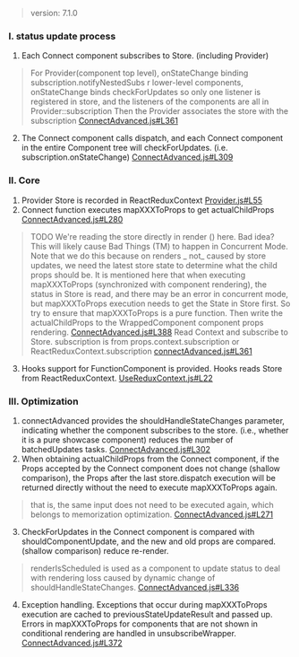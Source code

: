 > version: 7.1.0
### I. status update process
1. Each Connect component subscribes to Store. (including Provider)
> For Provider(component top level), onStateChange binding subscription.notifyNestedSubs
> r lower-level components, onStateChange binds checkForUpdates
> so only one listener is registered in store, and the listeners of the components are all in Provider::subscription
> Then the Provider associates the store with the subscription
[ConnectAdvanced.js#L361](https://github.com/reduxjs/react-redux/blob/master/src/components/connectAdvanced.js#L361)
2. The Connect component calls dispatch, and each Connect component in the entire Component tree will checkForUpdates. (i.e. subscription.onStateChange)
[ConnectAdvanced.js#L309](https://github.com/reduxjs/react-redux/blob/master/src/components/connectAdvanced.js#L309)
### II. Core
1. Provider Store is recorded in ReactReduxContext
[Provider.js#L55](https://github.com/reduxjs/react-redux/blob/master/src/components/Provider.js#L55)
2. Connect function executes mapXXXToProps to get actualChildProps
[ConnectAdvanced.js#L280](https://github.com/reduxjs/react-redux/blob/master/src/components/connectAdvanced.js#L280)
> TODO We're reading the store directly in render () here. Bad idea?
> This will likely cause Bad Things (TM) to happen in Concurrent Mode.
> Note that we do this because on renders _ not_ caused by store updates, we need the latest store state
> to determine what the child props should be.
It is mentioned here that when executing mapXXXToProps (synchronized with component rendering), the status in Store is read, and there may be an error in concurrent mode, but mapXXXToProps execution needs to get the State in Store first. So try to ensure that mapXXXToProps is a pure function.
Then write the actualChildProps to the WrappedComponent component props rendering.
[ConnectAdvanced.js#L388](https://github.com/reduxjs/react-redux/blob/master/src/components/connectAdvanced.js#L388)
Read Context and subscribe to Store.
> subscription is from props.context.subscription or ReactReduxContext.subscription
[connectAdvanced.js#L361](https://github.com/reduxjs/react-redux/blob/master/src/components/connectAdvanced.js#L361)
3. Hooks support for FunctionComponent is provided. Hooks reads Store from ReactReduxContext.
[UseReduxContext.js#L22](https://github.com/reduxjs/react-redux/blob/master/src/hooks/useReduxContext.js#L22)
### III. Optimization
1. connectAdvanced provides the shouldHandleStateChanges parameter, indicating whether the component subscribes to the store. (i.e., whether it is a pure showcase component) reduces the number of batchedUpdates tasks.
[ConnectAdvanced.js#L302](https://github.com/reduxjs/react-redux/blob/master/src/components/connectAdvanced.js#L302)
2. When obtaining actualChildProps from the Connect component, if the Props accepted by the Connect component does not change (shallow comparison), the Props after the last store.dispatch execution will be returned directly without the need to execute mapXXXToProps again.
> that is, the same input does not need to be executed again, which belongs to memorization optimization.
[ConnectAdvanced.js#L271](https://github.com/reduxjs/react-redux/blob/master/src/components/connectAdvanced.js#L271)
3. CheckForUpdates in the Connect component is compared with shouldComponentUpdate, and the new and old props are compared. (shallow comparison) reduce re-render.
> renderIsScheduled is used as a component to update status to deal with rendering loss caused by dynamic change of shouldHandleStateChanges.
[ConnectAdvanced.js#L336](https://github.com/reduxjs/react-redux/blob/master/src/components/connectAdvanced.js#L336)
4. Exception handling. Exceptions that occur during mapXXXToProps execution are cached to previousStateUpdateResult and passed up. Errors in mapXXXToProps for components that are not shown in conditional rendering are handled in unsubscribeWrapper.
[ConnectAdvanced.js#L372](https://github.com/reduxjs/react-redux/blob/master/src/components/connectAdvanced.js#L372)